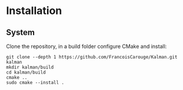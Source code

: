 # Installation

## System

Clone the repository, in a build folder configure CMake and install:

```shell
git clone --depth 1 https://github.com/FrancoisCarouge/Kalman.git kalman
mkdir kalman/build
cd kalman/build
cmake ..
sudo cmake --install .
```
